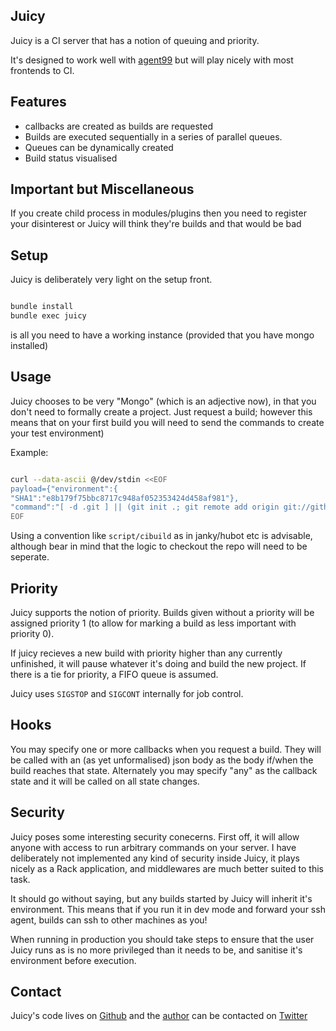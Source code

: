 ## Juicy

Juicy is a CI server that has a notion of queuing and priority.

It's designed to work well with [agent99](https://github.com/99designs/agent99) but will play nicely with most frontends to CI.

## Features

* callbacks are created as builds are requested
* Builds are executed sequentially in a series of parallel queues.
* Queues can be dynamically created
* Build status visualised

## Important but Miscellaneous

If you create child process in modules/plugins then you need to register your
disinterest or Juicy will think they're builds and that would be bad

## Setup

Juicy is deliberately very light on the setup front.

```bash

bundle install
bundle exec juicy
```

is all you need to have a working instance (provided that you have mongo installed)

## Usage

Juicy chooses to be very "Mongo" (which is an adjective now), in that you don't
need to formally create a project. Just request a build; however this means
that on your first build you will need to send the commands to create your test
environment)

Example:

```bash

curl --data-ascii @/dev/stdin <<EOF
payload={"environment":{
"SHA1":"e8b179f75bbc8717c948af052353424d458af981"},
"command":"[ -d .git ] || (git init .; git remote add origin git://github.com/richo/twat.git); git fetch; git checkout $SHA1; bundle install; bundle exec rake spec"
EOF
```

Using a convention like `script/cibuild` as in janky/hubot etc is advisable,
although bear in mind that the logic to checkout the repo will need to be
seperate.

## Priority

Juicy supports the notion of priority. Builds given without a priority will be
assigned priority 1 (to allow for marking a build as less important with
priority 0).

If juicy recieves a new build with priority higher than any currently
unfinished, it will pause whatever it's doing and build the new project. If
there is a tie for priority, a FIFO queue is assumed.

Juicy uses `SIGSTOP` and `SIGCONT` internally for job control.

## Hooks

You may specify one or more callbacks when you request a build. They will be
called with an (as yet unformalised) json body as the body if/when the build
reaches that state. Alternately you may specify "any" as the callback state and
it will be called on all state changes.

## Security

Juicy poses some interesting security conecerns. First off, it will allow
anyone with access to run arbitrary commands on your server. I have
deliberately not implemented any kind of security inside Juicy, it plays nicely
as a Rack application, and middlewares are much better suited to this task.

It should go without saying, but any builds started by Juicy will inherit it's
environment. This means that if you run it in dev mode and forward your ssh
agent, builds can ssh to other machines as you!

When running in production you should take steps to ensure that the user Juicy
runs as is no more privileged than it needs to be, and sanitise it's
environment before execution.

## Contact

Juicy's code lives on [Github](https://github.com/richo/juicy)
and the [author](mailto:richo@psych0tik.net) can be contacted on
 [Twitter](https://twitter.com/rich0H)
